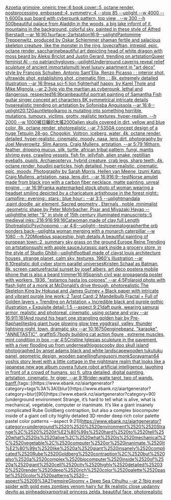 [Azoetia grimoire,  oneiric tree::6 book cover::5, octane render, postprocessing, embossed::4, symmetry::4 --stop 85 --uplight --w 4000 --h 6000](https://www.ebank.nz/aiartgenerator?category=Azoetia%2520grimoire%2C%2520%2520oneiric%2520tree%3A%3A6%2520book%2520cover%3A%3A5%2C%2520octane%2520render%2C%2520postprocessing%2C%2520embossed%3A%3A4%2C%2520symmetry%3A%3A4%2520--stop%252085%2520--uplight%2520--w%25204000%2520--h%25206000)[a sup board with cyberpunk pattern, top view , --w 300 --h 500](https://www.ebank.nz/aiartgenerator?category=a%2520sup%2520board%2520with%2520cyberpunk%2520pattern%2C%2520top%2520view%2520%2C%2520--w%2520300%2520--h%2520500)[beautiful palace from Aladdin in the woods, a big lake infornt of it, mountains in the background, colorful sky, painted in these style of Alfred Bierstadt —ar 16:9](https://www.ebank.nz/aiartgenerator?category=beautiful%2520palace%2520from%2520Aladdin%2520in%2520the%2520woods%2C%2520a%2520big%2520lake%2520infornt%2520of%2520it%2C%2520mountains%2520in%2520the%2520background%2C%2520colorful%2520sky%2C%2520painted%2520in%2520these%2520style%2520of%2520Alfred%2520Bierstadt%2520%E2%80%94ar%252016%3A9)[0.1](https://www.ebank.nz/aiartgenerator?category=0.1)[surface::2](https://www.ebank.nz/aiartgenerator?category=surface%3A%3A2)[artstation](https://www.ebank.nz/aiartgenerator?category=artstation)[16:9](https://www.ebank.nz/aiartgenerator?category=16%3A9)[--uplight](https://www.ebank.nz/aiartgenerator?category=--uplight)[Pantomime Treppenwitz, produced by Oskar Schlemmer shaman  fertile and salacious skeleton creature, like the monster in the ring, lovecraftian, intrepid, epic, octane render, saccharine](https://www.ebank.nz/aiartgenerator?category=Pantomime%2520Treppenwitz%2C%2520produced%2520by%2520Oskar%2520Schlemmer%2520shaman%2520%2520fertile%2520and%2520salacious%2520skeleton%2520creature%2C%2520like%2520the%2520monster%2520in%2520the%2520ring%2C%2520lovecraftian%2C%2520intrepid%2C%2520epic%2C%2520octane%2520render%2C%2520saccharine)[beautiful art depicting head of white dragon with moss beard by Aleksi Briclot and Justin Gerard, trending on artstation](https://www.ebank.nz/aiartgenerator?category=beautiful%2520art%2520depicting%2520head%2520of%2520white%2520dragon%2520with%2520moss%2520beard%2520by%2520Aleksi%2520Briclot%2520and%2520Justin%2520Gerard%2C%2520trending%2520on%2520artstation)[Queer feminist AI --no patriarchy](https://www.ebank.nz/aiartgenerator?category=Queer%2520feminist%2520AI%2520--no%2520patriarchy)[gloves](https://www.ebank.nz/aiartgenerator?category=gloves)[--uplight](https://www.ebank.nz/aiartgenerator?category=--uplight)[Underground caverns reveal relief sculpture of ancient immortals](https://www.ebank.nz/aiartgenerator?category=Underground%2520caverns%2520reveal%2520relief%2520sculpture%2520of%2520ancient%2520immortals)[multi level luxury apartment in "art deco" style by François Schuiten, Antonio Sant'Elia, Renzo Picasso : : interior shot, ultrawide shot, establishing shot, cinematic film : : 8k, extremely detailed illustration --ar 16:9](https://www.ebank.nz/aiartgenerator?category=multi%2520level%2520luxury%2520apartment%2520in%2520%22art%2520deco%22%2520style%2520by%2520Fran%C3%A7ois%2520Schuiten%2C%2520Antonio%2520Sant%27Elia%2C%2520Renzo%2520Picasso%2520%3A%2520%3A%2520interior%2520shot%2C%2520ultrawide%2520shot%2C%2520establishing%2520shot%2C%2520cinematic%2520film%2520%3A%2520%3A%25208k%2C%2520extremely%2520detailed%2520illustration%2520--ar%252016%3A9)[res](https://www.ebank.nz/aiartgenerator?category=res)[a sci-fi lion fighter](https://www.ebank.nz/aiartgenerator?category=a%2520sci-fi%2520lion%2520fighter)[half happy, by Karel Thole and Mike Mignola --ar 2:3](https://www.ebank.nz/aiartgenerator?category=half%2520happy%2C%2520by%2520Karel%2520Thole%2520and%2520Mike%2520Mignola%2520--ar%25202%3A3)[yip yip the martian as cyberpunk, lethal and dangerous, respected](https://www.ebank.nz/aiartgenerator?category=yip%2520yip%2520the%2520martian%2520as%2520cyberpunk%2C%2520lethal%2520and%2520dangerous%2C%2520respected)[16:9](https://www.ebank.nz/aiartgenerator?category=16%3A9)[brain](https://www.ebank.nz/aiartgenerator?category=brain)[beautiful portrait painting of Samantha Fish guitar singer concept art characters 8K symmetrical intricate details hyperealistic trending on artstation by Sofonisba Anguissola --ar 16:8](https://www.ebank.nz/aiartgenerator?category=beautiful%2520portrait%2520painting%2520of%2520Samantha%2520Fish%2520guitar%2520singer%2520concept%2520art%2520characters%25208K%2520symmetrical%2520intricate%2520details%2520hyperealistic%2520trending%2520on%2520artstation%2520by%2520Sofonisba%2520Anguissola%2520--ar%252016%3A8)[--uplight](https://www.ebank.nz/aiartgenerator?category=--uplight)[20:12](https://www.ebank.nz/aiartgenerator?category=20%3A12)[Gauntlet](https://www.ebank.nz/aiartgenerator?category=Gauntlet)[polkaroo is mutating into something horrible, mutations, tumours, victims, grotty, realistic textures, hyper-realism, --h 2000 --w 1000](https://www.ebank.nz/aiartgenerator?category=polkaroo%2520is%2520mutating%2520into%2520something%2520horrible%2C%2520mutations%2C%2520tumours%2C%2520victims%2C%2520grotty%2C%2520realistic%2520textures%2C%2520hyper-realism%2C%2520--h%25202000%2520--w%25201000)[被日曬的大搖](https://www.ebank.nz/aiartgenerator?category=%E8%A2%AB%E6%97%A5%E6%9B%AC%E7%9A%84%E5%A4%A7%E6%90%96)[2000](https://www.ebank.nz/aiartgenerator?category=2000)[alien skulls covered in dirt, yellow and blue color, 8k, octane render, photorealistic --ar 7:5](https://www.ebank.nz/aiartgenerator?category=alien%2520skulls%2520covered%2520in%2520dirt%2C%2520yellow%2520and%2520blue%2520color%2C%25208k%2C%2520octane%2520render%2C%2520photorealistic%2520--ar%25207%3A5)[350](https://www.ebank.nz/aiartgenerator?category=350)[A concept design of a huge Tetsujin 28-go, Chogokin, Voltron, iceberg, water, 4k, octane render, detailed, hyper-realistic, cinematic, moody, nasa, lens dirt, photography by Joel Meyerowitz, Slim Aarons, Craig Mullens, artstation, --ar 5:7](https://www.ebank.nz/aiartgenerator?category=A%2520concept%2520design%2520of%2520a%2520huge%2520Tetsujin%252028-go%2C%2520Chogokin%2C%2520Voltron%2C%2520iceberg%2C%2520water%2C%25204k%2C%2520octane%2520render%2C%2520detailed%2C%2520hyper-realistic%2C%2520cinematic%2C%2520moody%2C%2520nasa%2C%2520lens%2520dirt%2C%2520photography%2520by%2520Joel%2520Meyerowitz%2C%2520Slim%2520Aarons%2C%2520Craig%2520Mullens%2C%2520artstation%2C%2520--ar%25205%3A7)[9:16](https://www.ebank.nz/aiartgenerator?category=9%3A16)[thorn, feather, dripping mucus, silk, turtle, african tribal pattern, fungi, mantis shrimp eyes, crawling vessels, fish fin, jellyfish, alien snake, reptillian eyeballs, pupils, Archaeopteryx, hybrid creature, crab legs, sharp teeth, 4k, octane render, houdini particles, high detailed, hyper-realistic, cinematic, epic, moody, Photography by Sarah Morris, Hellen van Meene, Izumi Kato, Craig Mullens, artstation, nasa, lens dirt, --ar 16:9](https://www.ebank.nz/aiartgenerator?category=thorn%2C%2520feather%2C%2520dripping%2520mucus%2C%2520silk%2C%2520turtle%2C%2520african%2520tribal%2520pattern%2C%2520fungi%2C%2520mantis%2520shrimp%2520eyes%2C%2520crawling%2520vessels%2C%2520fish%2520fin%2C%2520jellyfish%2C%2520alien%2520snake%2C%2520reptillian%2520eyeballs%2C%2520pupils%2C%2520Archaeopteryx%2C%2520hybrid%2520creature%2C%2520crab%2520legs%2C%2520sharp%2520teeth%2C%25204k%2C%2520octane%2520render%2C%2520houdini%2520particles%2C%2520high%2520detailed%2C%2520hyper-realistic%2C%2520cinematic%2C%2520epic%2C%2520moody%2C%2520Photography%2520by%2520Sarah%2520Morris%2C%2520Hellen%2520van%2520Meene%2C%2520Izumi%2520Kato%2C%2520Craig%2520Mullens%2C%2520artstation%2C%2520nasa%2C%2520lens%2520dirt%2C%2520--ar%252016%3A9)[16:9](https://www.ebank.nz/aiartgenerator?category=16%3A9)[--test](https://www.ebank.nz/aiartgenerator?category=--test)[Norse amulet made from black iron with a carbon fiber necklace, matte painting, unreal engine, --ar 16:9](https://www.ebank.nz/aiartgenerator?category=Norse%2520amulet%2520made%2520from%2520black%2520iron%2520with%2520a%2520carbon%2520fiber%2520necklace%2C%2520matte%2520painting%2C%2520unreal%2520engine%2C%2520--ar%252016%3A9)[Frank](https://www.ebank.nz/aiartgenerator?category=Frank)[a watermarked stock photo of woman wearing a headset smiling depicted by a charicature artist](https://www.ebank.nz/aiartgenerator?category=a%2520watermarked%2520stock%2520photo%2520of%2520woman%2520wearing%2520a%2520headset%2520smiling%2520depicted%2520by%2520a%2520charicature%2520artist)[house in the forest night:: campfire:: evening:: stars:: blue hour:: --ar 3:5 --uplight](https://www.ebank.nz/aiartgenerator?category=house%2520in%2520the%2520forest%2520night%3A%3A%2520campfire%3A%3A%2520evening%3A%3A%2520stars%3A%3A%2520blue%2520hour%3A%3A%2520--ar%25203%3A5%2520--uplight)[mandala ,paint,doodle ,air element, Sacred geometry , Eternals , noble ,minimalist ,geometric shape,by Peter Mohrbacher, Pixar and Miyazaki Hayao --uplight](https://www.ebank.nz/aiartgenerator?category=mandala%2520%2Cpaint%2Cdoodle%2520%2Cair%2520element%2C%2520Sacred%2520geometry%2520%2C%2520Eternals%2520%2C%2520noble%2520%2Cminimalist%2520%2Cgeometric%2520shape%2Cby%2520Peter%2520Mohrbacher%2C%2520Pixar%2520and%2520Miyazaki%2520Hayao%2520--uplight)[](https://www.ebank.nz/aiartgenerator?category=)[the letter "S" in style of 15th century illuminated manuscripts::5 medieval inks::2](https://www.ebank.nz/aiartgenerator?category=the%2520letter%2520%22S%22%2520in%2520style%2520of%252015th%2520century%2520illuminated%2520manuscripts%3A%3A5%2520medieval%2520inks%3A%3A2)[16:9](https://www.ebank.nz/aiartgenerator?category=16%3A9)[16:9](https://www.ebank.nz/aiartgenerator?category=16%3A9)[9:16](https://www.ebank.nz/aiartgenerator?category=9%3A16)[Catwoman,made of clay,full Length Shot](https://www.ebank.nz/aiartgenerator?category=Catwoman%2Cmade%2520of%2520clay%2Cfull%2520Length%2520Shot)[realistic](https://www.ebank.nz/aiartgenerator?category=realistic)[Psychopomp --ar 4:6](https://www.ebank.nz/aiartgenerator?category=Psychopomp%2520--ar%25204%3A6)[--uplight](https://www.ebank.nz/aiartgenerator?category=--uplight)[--test](https://www.ebank.nz/aiartgenerator?category=--test)[cinematographer](https://www.ebank.nz/aiartgenerator?category=cinematographer)[the orb ponders back](https://www.ebank.nz/aiartgenerator?category=the%2520orb%2520ponders%2520back)[--uplight](https://www.ebank.nz/aiartgenerator?category=--uplight)[a woman merging with a monarch caterpillar --w 1080 --h 720](https://www.ebank.nz/aiartgenerator?category=a%2520woman%2520merging%2520with%2520a%2520monarch%2520caterpillar%2520--w%25201080%2520--h%2520720)[Moebius spaceship, high details,](https://www.ebank.nz/aiartgenerator?category=Moebius%2520spaceship%2C%2520high%2520details%2C)[A beautiful painting of european town::2, summary sky,grass on the ground,Europe Reine,Trending on artstation](https://www.ebank.nz/aiartgenerator?category=A%2520beautiful%2520painting%2520of%2520european%2520town%3A%3A2%2C%2520summary%2520sky%2Cgrass%2520on%2520the%2520ground%2CEurope%2520Reine%2CTrending%2520on%2520artstation)[sushi with apple sauce](https://www.ebank.nz/aiartgenerator?category=sushi%2520with%2520apple%2520sauce)[Jurassic park inside a grocery store, in the style of Studio Ghibli](https://www.ebank.nz/aiartgenerator?category=Jurassic%2520park%2520inside%2520a%2520grocery%2520store%2C%2520in%2520the%2520style%2520of%2520Studio%2520Ghibli)[](https://www.ebank.nz/aiartgenerator?category=)[--uplight](https://www.ebank.nz/aiartgenerator?category=--uplight)[football,made of clay](https://www.ebank.nz/aiartgenerator?category=football%2Cmade%2520of%2520clay)[st louis architecture houses, strange planet, calm sky, textures, 1960's illustration --ar 8:10](https://www.ebank.nz/aiartgenerator?category=st%2520louis%2520architecture%2520houses%2C%2520strange%2520planet%2C%2520calm%2520sky%2C%2520textures%2C%25201960%27s%2520illustration%2520--ar%25208%3A10)[realistic doll cyber storm parallel universes](https://www.ebank.nz/aiartgenerator?category=realistic%2520doll%2520cyber%2520storm%2520parallel%2520universes)[Kristen Schaal as Batman, 8k, screen capture](https://www.ebank.nz/aiartgenerator?category=Kristen%2520Schaal%2520as%2520Batman%2C%25208k%2C%2520screen%2520capture)[fractal sunset by josef albers, art deco poster](https://www.ebank.nz/aiartgenerator?category=fractal%2520sunset%2520by%2520josef%2520albers%2C%2520art%2520deco%2520poster)[a mobile phone that is also a beard trimmer](https://www.ebank.nz/aiartgenerator?category=a%2520mobile%2520phone%2520that%2520is%2520also%2520a%2520beard%2520trimmer)[16:9](https://www.ebank.nz/aiartgenerator?category=16%3A9)[Spanish civil war propaganda poster with workers, 1936, "estamos hasta los cojones" --ar 4:5](https://www.ebank.nz/aiartgenerator?category=Spanish%2520civil%2520war%2520propaganda%2520poster%2520with%2520workers%2C%25201936%2C%2520%22estamos%2520hasta%2520los%2520cojones%22%2520--ar%25204%3A5)[Polaroid photo with flash light of a monk at McDonald’s drive through, photorealistic,](https://www.ebank.nz/aiartgenerator?category=Polaroid%2520photo%2520with%2520flash%2520light%2520of%2520a%2520monk%2520at%2520McDonald%E2%80%99s%2520drive%2520through%2C%2520photorealistic%2C)[The Skeleton King by Hokusai and James Gurney + Black paper with intricate and vibrant purple line work::2 Tarot Card::2 Mandelbulb Fractal + Full of Golden layers + Trending on Artstation + Incredible black and purple gothic illustration + Exquisite detail::1.5 --aspect 9:21](https://www.ebank.nz/aiartgenerator?category=The%2520Skeleton%2520King%2520by%2520Hokusai%2520and%2520James%2520Gurney%2520%2B%2520Black%2520paper%2520with%2520intricate%2520and%2520vibrant%2520purple%2520line%2520work%3A%3A2%2520Tarot%2520Card%3A%3A2%2520Mandelbulb%2520Fractal%2520%2B%2520Full%2520of%2520Golden%2520layers%2520%2B%2520Trending%2520on%2520Artstation%2520%2B%2520Incredible%2520black%2520and%2520purple%2520gothic%2520illustration%2520%2B%2520Exquisite%2520detail%3A%3A1.5%2520--aspect%25209%3A21)[daft punk, wearing samurai armor, realistic and photoreal, cinematic, using octane and vray --ar 16:9](https://www.ebank.nz/aiartgenerator?category=daft%2520punk%2C%2520wearing%2520samurai%2520armor%2C%2520realistic%2520and%2520photoreal%2C%2520cinematic%2C%2520using%2520octane%2520and%2520vray%2520--ar%252016%3A9)[11:16](https://www.ebank.nz/aiartgenerator?category=11%3A16)[1](https://www.ebank.nz/aiartgenerator?category=1)[And round his heart one strangling golden hair by Pre-Raphaelites](https://www.ebank.nz/aiartgenerator?category=And%2520round%2520his%2520heart%2520one%2520strangling%2520golden%2520hair%2520by%2520Pre-Raphaelites)[big giant huge glowing glow tree yggdrasil, valley, thunder lightning night, town, dramatic sky --ar 10:16](https://www.ebank.nz/aiartgenerator?category=big%2520giant%2520huge%2520glowing%2520glow%2520tree%2520yggdrasil%2C%2520valley%2C%2520thunder%2520lightning%2520night%2C%2520town%2C%2520dramatic%2520sky%2520--ar%252010%3A16)[750](https://www.ebank.nz/aiartgenerator?category=750)[engine](https://www.ebank.nz/aiartgenerator?category=engine)[beanz, "karaoke", "ANNETASTIC", graffiti](https://www.ebank.nz/aiartgenerator?category=beanz%2C%2520%22karaoke%22%2C%2520%22ANNETASTIC%22%2C%2520graffiti)[5:7](https://www.ebank.nz/aiartgenerator?category=5%3A7)[body building cat action figure , extreme muscles, mint condition in box —ar 4:5](https://www.ebank.nz/aiartgenerator?category=body%2520building%2520cat%2520action%2520figure%2520%2C%2520extreme%2520muscles%2C%2520mint%2520condition%2520in%2520box%2520%E2%80%94ar%25204%3A5)[Cristine Iglesias sculpture in the pavement, with a river flooding up from underneath](https://www.ebank.nz/aiartgenerator?category=Cristine%2520Iglesias%2520sculpture%2520in%2520the%2520pavement%2C%2520with%2520a%2520river%2520flooding%2520up%2520from%2520underneath)[logo](https://www.ebank.nz/aiartgenerator?category=logo)[scooby doo skull island photographed by ansel adams black and white landscape](https://www.ebank.nz/aiartgenerator?category=scooby%2520doo%2520skull%2520island%2520photographed%2520by%2520ansel%2520adams%2520black%2520and%2520white%2520landscape)[wooden tukutuku panel, geometric design, wooden panelling](https://www.ebank.nz/aiartgenerator?category=wooden%2520tukutuku%2520panel%2C%2520geometric%2520design%2C%2520wooden%2520panelling)[fungus](https://www.ebank.nz/aiartgenerator?category=fungus)[oni,monk](https://www.ebank.nz/aiartgenerator?category=oni%2Cmonk)[Sorayama](https://www.ebank.nz/aiartgenerator?category=Sorayama)[n64 yoshis story level with a little cottage in the nightmare realm that looks like a japanese new age album cover](https://www.ebank.nz/aiartgenerator?category=n64%2520yoshis%2520story%2520level%2520with%2520a%2520little%2520cottage%2520in%2520the%2520nightmare%2520realm%2520that%2520looks%2520like%2520a%2520japanese%2520new%2520age%2520album%2520cover)[a future robot artificial intelligence, laughing in front of a crowd of humans, sci fi, ultra detailed, digital painting, artstation, cinematic, hr giger, --ar 9:16](https://www.ebank.nz/aiartgenerator?category=a%2520future%2520robot%2520artificial%2520intelligence%2C%2520laughing%2520in%2520front%2520of%2520a%2520crowd%2520of%2520humans%2C%2520sci%2520fi%2C%2520ultra%2520detailed%2C%2520digital%2520painting%2C%2520artstation%2C%2520cinematic%2C%2520hr%2520giger%2C%2520--ar%25209%3A16)[rider-waite tarot. two of wands. banff.](https://www.ebank.nz/aiartgenerator?category=rider-waite%2520tarot.%2520two%2520of%2520wands.%2520banff.)[tags::](https://www.ebank.nz/aiartgenerator?category=tags%3A%3A)[blur](https://www.ebank.nz/aiartgenerator?category=blur)[90](https://www.ebank.nz/aiartgenerator?category=90)[underground   environment  Strange,  it’s hard to tell what is alive, what is mechanical, vegetable, computer or inanimate. It’s like a giant insanely complicated Rube Goldberg contraption, but also a complex biocomputer inside of a giant cell city highly detailed 3D render deep rich color palette pastel color patterns --aspect 9:21](https://www.ebank.nz/aiartgenerator?category=underground%2520%2520%2520environment%2520%2520Strange%2C%2520%2520it%E2%80%99s%2520hard%2520to%2520tell%2520what%2520is%2520alive%2C%2520what%2520is%2520mechanical%2C%2520vegetable%2C%2520computer%2520or%2520inanimate.%2520It%E2%80%99s%2520like%2520a%2520giant%2520insanely%2520complicated%2520Rube%2520Goldberg%2520contraption%2C%2520but%2520also%2520a%2520complex%2520biocomputer%2520inside%2520of%2520a%2520giant%2520cell%2520city%2520highly%2520detailed%25203D%2520render%2520deep%2520rich%2520color%2520palette%2520pastel%2520color%2520patterns%2520--aspect%25209%3A21)[empire](https://www.ebank.nz/aiartgenerator?category=empire)[Gloomy + Deep Sea Cthulhu --ar 2:1](https://www.ebank.nz/aiartgenerator?category=Gloomy%2520%2B%2520Deep%2520Sea%2520Cthulhu%2520--ar%25202%3A1)[big eyed spider with gold eyes zombies venom hairy fur 8k realistic close up](https://www.ebank.nz/aiartgenerator?category=big%2520eyed%2520spider%2520with%2520gold%2520eyes%2520zombies%2520venom%2520hairy%2520fur%25208k%2520realistic%2520close%2520up)[danny devito as pinhead](https://www.ebank.nz/aiartgenerator?category=danny%2520devito%2520as%2520pinhead)[pixar](https://www.ebank.nz/aiartgenerator?category=pixar)[portrait princess zelda, beautiful face, photorealistic](https://www.ebank.nz/aiartgenerator?category=portrait%2520princess%2520zelda%2C%2520beautiful%2520face%2C%2520photorealistic)